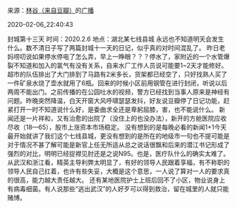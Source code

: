 来源：[林谷（来自豆瓣）](https://www.douban.com/people/115816477/)的[广播](https://www.douban.com/people/115816477/status/2794829427/)


2020-02-06_22:40:43


封城第十三天
时间：2020.2.6
地点：湖北某七线县城
永远也不知道明天会发生什么。数不清日子写了两篇封城十一天的日记，似乎真的对时间混乱了。
昨日老妈唠叨说如果停水停电了怎么弄，早上一睁眼？？？停水了，家附近的一个水管爆裂不知道和加入的氯气有没有关系，自来水厂工作人员说可能要1~2天才能修好。超市的队伍排出了大门排到了马路有2米多长，货架都已经空了，只好找熟人买了一件矿泉水烧了壶水就用了6瓶。回来的时候小区前用钢管在进行封闭，听说以后两周不能出门。之前传播的在公园吐水的视频，警方已经找到当事人原来是神经有问题。昨晚突然降温，白天开窗大风呼啸瑟瑟发抖，好友说豆瓣停了日记功能，赶紧打开一时不知道说什么好，是委曲求全还是卑躬屈膝，害，也不能说什么。
新闻还是一片祥和，又有治愈的出院了（没住上的也没办法），新开的方舱医院应收尽收（18—65），股市上涨资本市场稳定。
没有想到的是每晚必看的新闻1+1今天最开始就讲了我们这个七线县城，更没有想到的是所在的地级市一句也不提可能是对于情况不甚了解可能是新官上任无所适从总之说话很飘和后来的潜江书记形成了强烈的对比，明明已经捉襟见肘还是之说N95。也是，医疗队什么的确实太难了。从武汉和浙江看，精英主导利弊太明显了，有好的领导人民跟着享福，有不称职的领导人民自己扛着，也许有些失妥，大概是这个意思，一人说了算对一人的要求真的很高，能力越大责任越大。
还有某地医院护士上班后回不了小区，物业说身上有病毒细菌。有人说那些“逃出武汉”的人好歹可以得到救治，留在城里的人就只能赌博。

